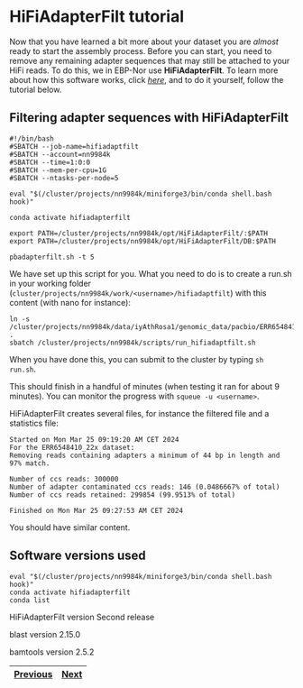 # HiFiAdapterFilt tutorial

Now that you have learned a bit more about your dataset you are *almost* ready to start the assembly process. Before you can start, you need to remove any remaining adapter sequences that may still be attached to your HiFi reads. To do this, we in EBP-Nor use **HiFiAdapterFilt**. To learn more about how this software works, click [*here*](https://github.com/sheinasim/HiFiAdapterFilt), and to do it yourself, follow the tutorial below.

## Filtering adapter sequences with HiFiAdapterFilt

```
#!/bin/bash
#SBATCH --job-name=hifiadaptfilt
#SBATCH --account=nn9984k
#SBATCH --time=1:0:0
#SBATCH --mem-per-cpu=1G
#SBATCH --ntasks-per-node=5

eval "$(/cluster/projects/nn9984k/miniforge3/bin/conda shell.bash hook)" 

conda activate hifiadapterfilt

export PATH=/cluster/projects/nn9984k/opt/HiFiAdapterFilt/:$PATH
export PATH=/cluster/projects/nn9984k/opt/HiFiAdapterFilt/DB:$PATH

pbadapterfilt.sh -t 5
```

We have set up this script for you. What you need to do is to create a run.sh in your working folder (`cluster/projects/nn9984k/work/<username>/hifiadaptfilt`) with this content (with nano for instance):

```
ln -s /cluster/projects/nn9984k/data/iyAthRosa1/genomic_data/pacbio/ERR6548410_22x.fastq.gz .
sbatch /cluster/projects/nn9984k/scripts/run_hifiadaptfilt.sh
```  
When you have done this, you can submit to the cluster by typing `sh run.sh`.

This should finish in a handful of minutes (when testing it ran for about 9 minutes). You can monitor the progress with `squeue -u <username>`.

HiFiAdapterFilt creates several files, for instance the filtered file and a statistics file: 

```
Started on Mon Mar 25 09:19:20 AM CET 2024
For the ERR6548410_22x dataset:
Removing reads containing adapters a minimum of 44 bp in length and 97% match.

Number of ccs reads: 300000
Number of adapter contaminated ccs reads: 146 (0.0486667% of total)
Number of ccs reads retained: 299854 (99.9513% of total)

Finished on Mon Mar 25 09:27:53 AM CET 2024
```

You should have similar content.

## Software versions used
```
eval "$(/cluster/projects/nn9984k/miniforge3/bin/conda shell.bash hook)" 
conda activate hifiadapterfilt
conda list
```
HiFiAdapterFilt version Second release

blast version 2.15.0

bamtools version 2.5.2

|[Previous](https://github.com/ebp-nor/workshop-2024/blob/main/day1_genome_assembly/02_Smudgeplot.md)|[Next](https://github.com/ebp-nor/workshop-2024/blob/main/day1_genome_assembly/04_hifiasm.md)|
|---|---|
